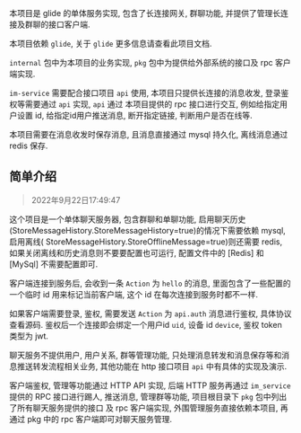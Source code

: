 本项目是 glide 的单体服务实现, 包含了长连接网关, 群聊功能, 并提供了管理长连接及群聊的接口客户端.

本项目依赖 `glide`, 关于 `glide` 更多信息请查看此项目文档.

`internal` 包中为本项目的业务实现, `pkg` 包中为提供给外部系统的接口及 rpc 客户端实现.

`im-service` 需要配合接口项目 `api` 使用, 本项目只提供长连接的消息收发, 登录鉴权等需要通过 `api` 实现, `api` 通过 本项目提供的 rpc 接口进行交互, 例如给指定用户设置 id,
给指定id用户推送消息, 断开指定链接, 判断用户是否在线等.

本项目需要在消息收发时保存消息, 且消息直接通过 mysql 持久化, 离线消息通过 redis 保存.

## 简单介绍

> 2022年9月22日17:49:47

这个项目是一个单体聊天服务器, 包含群聊和单聊功能, 启用聊天历史(StoreMessageHistory.StoreMessageHistory=true)的情况下需要依赖 mysql, 启用离线(
StoreMessageHistory.StoreOfflineMessage=true)则还需要 redis, 如果关闭离线和历史消息则不要要配置也可运行, 配置文件中的 [Redis] 和 [MySql] 不需要配置即可.

客户端连接到服务后, 会收到一条 `Action` 为 `hello` 的消息, 里面包含了一些配置的一个临时 id 用来标记当前客户端, 这个 id 在每次连接到服务时都不一样.

如果客户端需要登录, 鉴权, 需要发送 `Action` 为 `api.auth` 消息进行鉴权, 具体协议查看源码. 鉴权后一个连接即会绑定一个用户id `uid`, 设备 id `device`, 鉴权 token 类型为 jwt.

聊天服务不提供用户, 用户关系, 群等管理功能, 只处理消息转发和消息保存等和消息推送转发流程相关业务, 其他功能在 http 接口项目 `api` 中有具体的实现及演示.

客户端鉴权, 管理等功能通过 HTTP API 实现, 后端 HTTP 服务再通过 `im_service` 提供的 RPC 接口进行踢人, 推送消息, 管理群等功能, 项目根目录下 `pkg` 包中列出了所有聊天服务提供的接口 及 rpc
客户端实现, 外围管理服务直接依赖本项目, 再通过 pkg 中的 rpc 客户端即可对聊天服务管理. 

